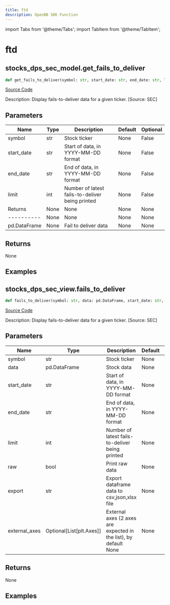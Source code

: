```yaml
---
title: ftd
description: OpenBB SDK Function
---
```


import Tabs from '@theme/Tabs';
import TabItem from '@theme/TabItem';

# ftd

<Tabs>
<TabItem value="model" label="Model" default>

## stocks_dps_sec_model.get_fails_to_deliver

```python title='openbb_terminal/stocks/dark_pool_shorts/sec_model.py'
def get_fails_to_deliver(symbol: str, start_date: str, end_date: str, limit: int) -> DataFrame:
```
[Source Code](https://github.com/OpenBB-finance/OpenBBTerminal/tree/main/openbb_terminal/stocks/dark_pool_shorts/sec_model.py#L59)

Description: Display fails-to-deliver data for a given ticker. [Source: SEC]

## Parameters

| Name | Type | Description | Default | Optional |
| ---- | ---- | ----------- | ------- | -------- |
| symbol | str | Stock ticker | None | False |
| start_date | str | Start of data, in YYYY-MM-DD format | None | False |
| end_date | str | End of data, in YYYY-MM-DD format | None | False |
| limit | int | Number of latest fails-to-deliver being printed | None | False |
| Returns | None | None | None | None |
| ---------- | None | None | None | None |
| pd.DataFrame | None | Fail to deliver data | None | None |

## Returns

None

## Examples



</TabItem>
<TabItem value="view" label="View">

## stocks_dps_sec_view.fails_to_deliver

```python title='openbb_terminal/stocks/dark_pool_shorts/sec_view.py'
def fails_to_deliver(symbol: str, data: pd.DataFrame, start_date: str, end_date: str, limit: int, raw: bool, export: str, external_axes: Union[List[matplotlib.axes._axes.Axes], NoneType]) -> None:
```
[Source Code](https://github.com/OpenBB-finance/OpenBBTerminal/tree/main/openbb_terminal/stocks/dark_pool_shorts/sec_view.py#L27)

Description: Display fails-to-deliver data for a given ticker. [Source: SEC]

## Parameters

| Name | Type | Description | Default | Optional |
| ---- | ---- | ----------- | ------- | -------- |
| symbol | str | Stock ticker | None | False |
| data | pd.DataFrame | Stock data | None | False |
| start_date | str | Start of data, in YYYY-MM-DD format | None | False |
| end_date | str | End of data, in YYYY-MM-DD format | None | False |
| limit | int | Number of latest fails-to-deliver being printed | None | False |
| raw | bool | Print raw data | None | False |
| export | str | Export dataframe data to csv,json,xlsx file | None | False |
| external_axes | Optional[List[plt.Axes]] | External axes (2 axes are expected in the list), by default None | None | True |

## Returns

None

## Examples



</TabItem>
</Tabs>